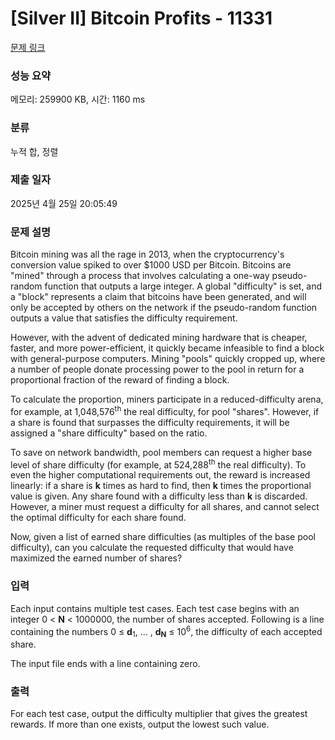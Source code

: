 # [Silver II] Bitcoin Profits - 11331 

[문제 링크](https://www.acmicpc.net/problem/11331) 

### 성능 요약

메모리: 259900 KB, 시간: 1160 ms

### 분류

누적 합, 정렬

### 제출 일자

2025년 4월 25일 20:05:49

### 문제 설명

<p>Bitcoin mining was all the rage in 2013, when the cryptocurrency's conversion value spiked to over <span>$</span>1000 USD per Bitcoin. Bitcoins are "mined" through a process that involves calculating a one-way pseudo-random function that outputs a large integer. A global "difficulty" is set, and a "block" represents a claim that bitcoins have been generated, and will only be accepted by others on the network if the pseudo-random function outputs a value that satisfies the difficulty requirement.</p>

<p>However, with the advent of dedicated mining hardware that is cheaper, faster, and more power-efficient, it quickly became infeasible to find a block with general-purpose computers. Mining "pools" quickly cropped up, where a number of people donate processing power to the pool in return for a proportional fraction of the reward of finding a block.</p>

<p>To calculate the proportion, miners participate in a reduced-difficulty arena, for example, at 1,048,576<sup>th</sup> the real difficulty, for pool "shares". However, if a share is found that surpasses the difficulty requirements, it will be assigned a "share difficulty" based on the ratio.</p>

<p>To save on network bandwidth, pool members can request a higher base level of share difficulty (for example, at 524,288<sup>th</sup> the real difficulty). To even the higher computational requirements out, the reward is increased linearly: if a share is <strong>k</strong> times as hard to find, then <strong>k</strong> times the proportional value is given. Any share found with a difficulty less than <strong>k</strong> is discarded. However, a miner must request a difficulty for all shares, and cannot select the optimal difficulty for each share found.</p>

<p>Now, given a list of earned share difficulties (as multiples of the base pool difficulty), can you calculate the requested difficulty that would have maximized the earned number of shares?</p>

### 입력 

 <p>Each input contains multiple test cases. Each test case begins with an integer 0 < <strong>N</strong> < 1000000, the number of shares accepted. Following is a line containing the numbers 0 ≤ <strong>d</strong><sub>1</sub>, ... , <strong>d</strong><sub><strong>N</strong></sub> ≤ 10<sup>6</sup>, the difficulty of each accepted share.</p>

<p>The input file ends with a line containing zero.</p>

### 출력 

 <p>For each test case, output the difficulty multiplier that gives the greatest rewards. If more than one exists, output the lowest such value.</p>

